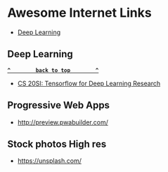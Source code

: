 # Awesome Internet Links


  - [Deep Learning](#deeplearning)
  
 ## Deep Learning

**[`^        back to top        ^`](#)**

  - [CS 20SI: Tensorflow for Deep Learning Research](http://web.stanford.edu/class/cs20si/syllabus.html)

## Progressive Web Apps
  - http://preview.pwabuilder.com/

## Stock photos High res
  - https://unsplash.com/
  
